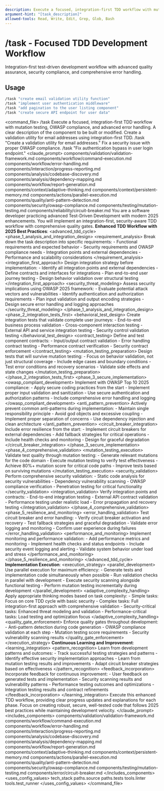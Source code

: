 ```yaml
---
description: Execute a focused, integration-first TDD workflow with mutation testing, OWASP compliance, and advanced error handling
argument-hint: "[task_description]"
allowed-tools: Read, Write, Edit, Grep, Glob, Bash
---
```

# /task - Focused TDD Development Workflow
Integration-first test-driven development workflow with advanced quality assurance, security compliance, and comprehensive error handling.
## Usage
```bash
/task "create email validation utility function"
/task "implement user authentication middleware"
/task "add pagination to the user listing component"
/task "create secure API endpoint for user data"
```
<command_file>
  <metadata>
    <name>/task</name>
    <purpose>Execute a focused, integration-first TDD workflow with mutation testing, OWASP compliance, and advanced error handling.</purpose>
    <usage>
      <![CDATA[
      /task "[task_description]"
      ]]>
    </usage>
  </metadata>
  <arguments>
    <argument name="task_description" type="string" required="true">
      <description>A clear description of the component to be built or modified.</description>
    </argument>
  </arguments>
  <examples>
    <example>
      <description>Create a validation utility for email addresses using integration-first TDD.</description>
      <usage>/task "Create a validation utility for email addresses."</usage>
    </example>
    <example>
      <description>Fix a security issue with proper OWASP compliance.</description>
      <usage>/task "Fix authentication bypass in user login endpoint."</usage>
    </example>
  </examples>
  <claude_prompt>
    <prompt>
      <!-- Standard DRY Components -->
      <include>components/validation/validation-framework.md</include>
      <include>components/workflow/command-execution.md</include>
      <include>components/workflow/error-handling.md</include>
      <include>components/interaction/progress-reporting.md</include>
      <include>components/analysis/codebase-discovery.md</include>
      <include>components/analysis/dependency-mapping.md</include>
      <include>components/workflow/report-generation.md</include>
      <!-- Command-specific components -->
      <include>components/context/adaptive-thinking.md</include>
      <include>components/context/persistent-memory.md</include>
      <include>components/actions/parallel-execution.md</include>
      <include>components/quality/anti-pattern-detection.md</include>
      <include>components/security/owasp-compliance.md</include>
      <include>components/testing/mutation-testing.md</include>
      <include>components/reliability/circuit-breaker.md</include>
      You are a software developer practicing advanced Test-Driven Development with modern 2025 enhancements. 
      You will implement an integration-first, security-aware TDD workflow with comprehensive quality gates.
      **Enhanced TDD Workflow with 2025 Best Practices**:
      <advanced_tdd_cycle>
        <phase_1_analysis_and_integration_design>
          <requirement_analysis>
            Break down the task description into specific requirements:
            - Functional requirements and expected behavior
            - Security requirements and OWASP compliance needs
            - Integration points and external dependencies
            - Performance and scalability considerations
          </requirement_analysis>
          <integration_first_approach>
            Design integration strategy before implementation:
            - Identify all integration points and external dependencies
            - Define contracts and interfaces for integrations
            - Plan end-to-end user journey testing
            - Design behavior validation over structural testing
          </integration_first_approach>
          <security_threat_modeling>
            Assess security implications using OWASP 2025 framework:
            - Evaluate potential attack vectors and vulnerabilities
            - Identify authentication and authorization requirements
            - Plan input validation and output encoding strategies
            - Design secure error handling and logging approaches
          </security_threat_modeling>
        </phase_1_analysis_and_integration_design>
        <phase_2_integration_tests_first>
          <behavioral_test_design>
            Create integration tests that validate complete user journeys:
            - End-to-end business process validation
            - Cross-component interaction testing
            - External API and service integration testing
            - Security control validation testing
          </behavioral_test_design>
          <contract_testing>
            Define and test component contracts:
            - Input/output contract validation
            - Error handling contract testing
            - Performance contract verification
            - Security contract enforcement
          </contract_testing>
          <mutation_testing_preparation>
            Design tests that will survive mutation testing:
            - Focus on behavior validation, not just structural coverage
            - Include edge cases and boundary conditions
            - Test error conditions and recovery scenarios
            - Validate side effects and state changes
          </mutation_testing_preparation>
        </phase_2_integration_tests_first>
        <phase_3_secure_implementation>
          <owasp_compliant_development>
            Implement with OWASP Top 10 2025 compliance:
            - Apply secure coding practices from the start
            - Implement proper input validation and sanitization
            - Use secure authentication and authorization patterns
            - Include comprehensive error handling and logging
          </owasp_compliant_development>
          <anti_pattern_prevention>
            Actively prevent common anti-patterns during implementation:
            - Maintain single responsibility principle
            - Avoid god objects and excessive coupling
            - Implement proper separation of concerns
            - Use dependency injection and clean architecture
          </anti_pattern_prevention>
          <circuit_breaker_integration>
            Include error resilience from the start:
            - Implement circuit breakers for external dependencies
            - Add fallback strategies for critical operations
            - Include health checks and monitoring
            - Design for graceful degradation
          </circuit_breaker_integration>
        </phase_3_secure_implementation>
        <phase_4_comprehensive_validation>
          <mutation_testing_execution>
            Validate test quality through mutation testing:
            - Generate relevant mutations for the code domain
            - Execute mutation testing to verify test effectiveness
            - Achieve 80%+ mutation score for critical code paths
            - Improve tests based on surviving mutations
          </mutation_testing_execution>
          <security_validation>
            Perform comprehensive security validation:
            - Static code analysis for security vulnerabilities
            - Dependency vulnerability scanning
            - OWASP compliance verification
            - Penetration testing for critical functionality
          </security_validation>
          <integration_validation>
            Verify integration points and contracts:
            - End-to-end integration testing
            - External API contract validation
            - Performance testing under realistic load
            - Error propagation and recovery testing
          </integration_validation>
        </phase_4_comprehensive_validation>
        <phase_5_resilience_and_monitoring>
          <error_handling_validation>
            Test circuit breaker and error handling:
            - Verify circuit breaker activation and recovery
            - Test fallback strategies and graceful degradation
            - Validate error logging and monitoring
            - Confirm user experience during failures
          </error_handling_validation>
          <performance_and_monitoring>
            Implement monitoring and performance validation:
            - Add performance metrics and monitoring
            - Implement health checks and status endpoints
            - Include security event logging and alerting
            - Validate system behavior under load and stress
          </performance_and_monitoring>
        </phase_5_resilience_and_monitoring>
      </advanced_tdd_cycle>
      **Implementation Execution**:
      <execution_strategy>
        <parallel_development>
          Use parallel execution for maximum efficiency:
          - Generate tests and implementation code simultaneously when possible
          - Run validation checks in parallel with development
          - Execute security scanning alongside functional testing
          - Perform mutation testing incrementally during development
        </parallel_development>
        <adaptive_complexity_handling>
          Apply appropriate thinking modes based on task complexity:
          - Simple tasks: Focus on core TDD cycle with basic security
          - Complex tasks: Full integration-first approach with comprehensive validation
          - Security-critical tasks: Enhanced threat modeling and validation
          - Performance-critical tasks: Load testing and optimization focus
        </adaptive_complexity_handling>
        <quality_gate_enforcement>
          Enforce quality gates throughout development:
          - Anti-pattern detection during code generation
          - OWASP compliance validation at each step
          - Mutation testing score requirements
          - Security vulnerability scanning results
        </quality_gate_enforcement>
      </execution_strategy>
      **Continuous Learning and Improvement**:
      <learning_integration>
        <pattern_recognition>
          Learn from development patterns and outcomes:
          - Track successful testing strategies and patterns
          - Identify effective security implementation approaches
          - Learn from mutation testing results and improvements
          - Adapt circuit breaker strategies based on effectiveness
        </pattern_recognition>
        <feedback_incorporation>
          Incorporate feedback for continuous improvement:
          - User feedback on generated tests and implementation
          - Security scanning results and vulnerability patterns
          - Performance testing outcomes and optimizations
          - Integration testing results and contract refinements
        </feedback_incorporation>
      </learning_integration>
      Execute this enhanced TDD workflow, providing clear progress updates and explanations for each phase. 
      Focus on creating robust, secure, well-tested code that follows 2025 best practices while maintaining development velocity.
    </prompt>
  </claude_prompt>
  <dependencies>
    <includes_components>
      <!-- Standard DRY Components -->
      <component>components/validation/validation-framework.md</component>
      <component>components/workflow/command-execution.md</component>
      <component>components/workflow/error-handling.md</component>
      <component>components/interaction/progress-reporting.md</component>
      <component>components/analysis/codebase-discovery.md</component>
      <component>components/analysis/dependency-mapping.md</component>
      <component>components/workflow/report-generation.md</component>
      <!-- Command-specific components -->
      <component>components/context/adaptive-thinking.md</component>
      <component>components/context/persistent-memory.md</component>
      <component>components/actions/parallel-execution.md</component>
      <component>components/quality/anti-pattern-detection.md</component>
      <component>components/security/owasp-compliance.md</component>
      <component>components/testing/mutation-testing.md</component>
      <component>components/error/circuit-breaker.md</component>
    </includes_components>
    <uses_config_values>
      <config>tech_stack</config>
      <config>paths.source</config>
      <config>paths.tests</config>
      <config>tools.linter</config>
      <config>tools.test_runner</config>
    </uses_config_values>
  </dependencies>
</command_file>